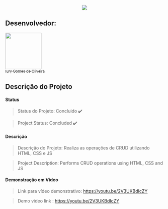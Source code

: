 <p align="center">
  <img src="https://github.com/iurygdeoliveira/Front-End/blob/master/CRUD/img/Capa.png">
</p>

## Desenvolvedor:

[<img src="https://avatars3.githubusercontent.com/u/30157522?s=460&u=30d3397df3e4655b6fa8047ac27052569cf7db78&v=4" width=115><br><sub>Iury Gomes de Oliveira</sub>](https://github.com/iurygdeoliveira)

## Descrição do Projeto

#### Status

> Status do Projeto: Concluido :heavy_check_mark:

> Project Status: Concluded :heavy_check_mark:

#### Descrição

> Descrição do Projeto: Realiza as operações de CRUD utilizando HTML, CSS e JS

> Project Description: Performs CRUD operations using HTML, CSS and JS

#### Demonstração em Vídeo

> Link para vídeo demonstrativo: https://youtu.be/2V3UKBdIcZY

> Demo video link : https://youtu.be/2V3UKBdIcZY
